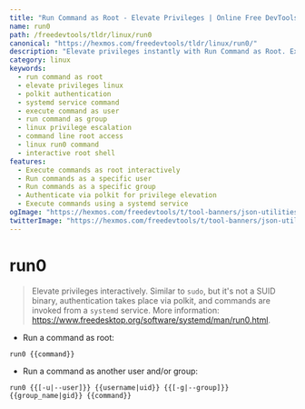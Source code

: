 ```yaml
---
title: "Run Command as Root - Elevate Privileges | Online Free DevTools by Hexmos"
name: run0
path: /freedevtools/tldr/linux/run0
canonical: "https://hexmos.com/freedevtools/tldr/linux/run0/"
description: "Elevate privileges instantly with Run Command as Root. Execute commands as root or another user via polkit, using systemd service. Free online tool, no registration required."
category: linux
keywords:
  - run command as root
  - elevate privileges linux
  - polkit authentication
  - systemd service command
  - execute command as user
  - run command as group
  - linux privilege escalation
  - command line root access
  - linux run0 command
  - interactive root shell
features:
  - Execute commands as root interactively
  - Run commands as a specific user
  - Run commands as a specific group
  - Authenticate via polkit for privilege elevation
  - Execute commands using a systemd service
ogImage: "https://hexmos.com/freedevtools/t/tool-banners/json-utilities-banner.png"
twitterImage: "https://hexmos.com/freedevtools/t/tool-banners/json-utilities-banner.png"
---
```


# run0

> Elevate privileges interactively.
> Similar to `sudo`, but it's not a SUID binary, authentication takes place via polkit, and commands are invoked from a `systemd` service.
> More information: <https://www.freedesktop.org/software/systemd/man/run0.html>.

- Run a command as root:

`run0 {{command}}`

- Run a command as another user and/or group:

`run0 {{[-u|--user]}} {{username|uid}} {{[-g|--group]}} {{group_name|gid}} {{command}}`
